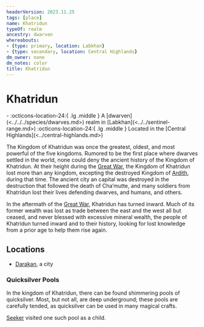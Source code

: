 ```yaml
---
headerVersion: 2023.11.25
tags: [place]
name: Khatridun
typeOf: realm
ancestry: dwarven
whereabouts:
- {type: primary, location: Labkhan}
- {type: secondary, location: Central Highlands}
dm_owner: none
dm_notes: color
title: Khatridun
---
```

# Khatridun
<div class="grid cards ext-narrow-margin ext-one-column" markdown>
-    :octicons-location-24:{ .lg .middle } A [dwarven](<../../../species/dwarves.md>) realm in [Labkhan](<../../sentinel-range.md>)  
    :octicons-location-24:{ .lg .middle } Located in the [Central Highlands](<../central-highlands.md>)  
</div>


The Kingdom of Khatridun was once the greatest, oldest, and most powerful of the five kingdoms. Rumored to be the first place where dwarves settled in the world, none could deny the ancient history of the Kingdom of Khatridun. At their height during the [Great War](<../../../events/1500s/great-war.md>), the Kingdom of Khatridun lost more than any kingdom, excepting the destroyed Kingdom of [Ardith](<./ardith.md>), during that time. The ancient city an capital was destroyed in the destruction that followed the death of Cha’mutte, and many soldiers from Khatridun lost their lives defending dwarves, and humans, and others.  

In the aftermath of the [Great War](<../../../events/1500s/great-war.md>), Khatridun has turned inward. Much of its former wealth was lost as trade between the east and the west all but ceased, and never blessed with excessive mineral wealth, the people of Khatridun turned inward and to their history, looking for lost knowledge from a prior age to help them rise again.
## Locations

* [Darakan](<./darakan.md>), a city

### Quicksilver Pools

In the kingdom of Khatridun, there can be found shimmering pools of quicksilver. Most, but not all, are deep underground; these pools are carefully tended, as quicksilver can be used in many magical crafts. 

[Seeker](<../../../people/pcs/dunmar-fellowship/seeker.md>) visited one such pool as a child.